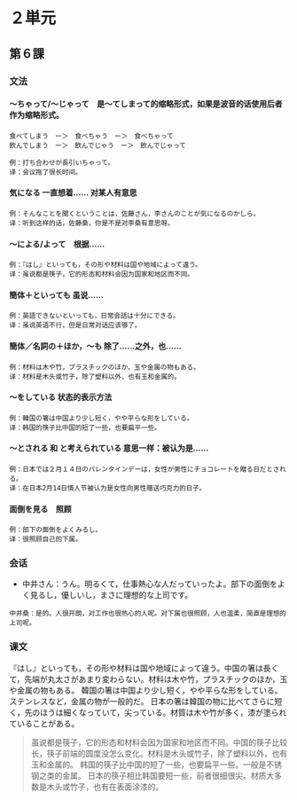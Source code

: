 # ２単元

## 第６課

### 文法

#### ～ちゃって/～じゃって　是～てしまって的缩略形式，如果是波音的话使用后者作为缩略形式。

```
食べてしまう　ー＞　食べちゃう　ー＞　食べちゃって
飲んでしまう　ー＞　飲んでじゃう　ー＞　飲んでじゃって

例：打ち合わせが長引いちゃって。
译：会议拖了很长时间。
```

#### 気になる 一直想着…… 对某人有意思

```
例：そんなことを聞くということは，佐藤さん，李さんのことが気になるのかしら。
译：听到这样的话，佐藤桑，你是不是对李桑有意思呀。
```

#### ～による/よって　根据……

```
例：『はし』といっても，その形や材料は国や地域によって違う。
译：虽说都是筷子，它的形态和材料会因为国家和地区而不同。
```

#### 簡体＋といっても 虽说……

```
例：英語できないといっても，日常会話は十分にできる。
译：虽说英语不行，但是日常对话应该够了。
```

#### 簡体／名詞の＋ほか，～も 除了……之外，也……

```
例：材料は木や竹，プラスチックのほか，玉や金属の物もある。
译：材料是木头或竹子，除了塑料以外，也有玉和金属的。
```

#### ～をしている 状态的表示方法

```
例：韓国の箸は中国より少し短く，やや平らな形をしている。
译：韩国的筷子比中国的短了一些，也要扁平一些。
```

#### ～とされる 和 と考えられている 意思一样：被认为是……

```
例：日本では２月１４日のバレンタインデーは，女性が男性にチョコレートを贈る日だとされる。
译：在日本2月14日情人节被认为是女性向男性赠送巧克力的日子。
```

#### 面倒を見る　照顾

```
例：部下の面倒をよくみるし。
译：很照顾自己的下属。
```

### 会话

- 中井さん：うん。明るくて，仕事熱心な人だっていったよ。部下の面倒をよく見るし，優しいし，まさに理想的な上司です。

```
中井桑：是的。人很开朗，对工作也很热心的人呢。对下属也很照顾，人也温柔，简直是理想的上司呢。
```

### 课文

『はし』といっても，その形や材料は国や地域によって違う。中国の箸は長くて，先端が丸太さがあまり変わらない。材料は木や竹，プラスチックのほか，玉や金属の物もある。
韓国の箸は中国より少し短く，やや平らな形をしている。ステンレスなど，金属の物が一般的だ。
日本の箸は韓国の物に比べてさらに短く，先のほうは細くなっていて，尖っている。材質は木や竹が多く，漆が塗られていることがある。

> 虽说都是筷子，它的形态和材料会因为国家和地区而不同。中国的筷子比较长，筷子前端的圆度没怎么变化。材料是木头或竹子，除了塑料以外，也有玉和金属的。
韩国的筷子比中国的短了一些，也要扁平一些。一般是不锈钢之类的金属。
日本的筷子相比韩国要短一些，前者很细很尖。材质大多数是木头或竹子，也有在表面涂漆的。